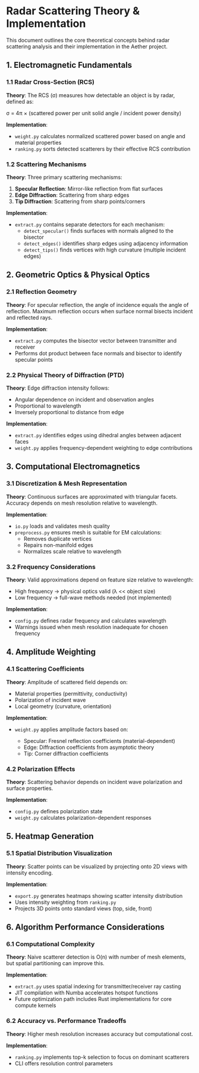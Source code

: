 # Radar Scattering Theory & Implementation

This document outlines the core theoretical concepts behind radar scattering analysis and their implementation in the Aether project.

## 1. Electromagnetic Fundamentals

### 1.1 Radar Cross-Section (RCS)

**Theory**: The RCS (σ) measures how detectable an object is by radar, defined as:

σ = 4π × (scattered power per unit solid angle / incident power density)

**Implementation**:

- `weight.py` calculates normalized scattered power based on angle and material properties
- `ranking.py` sorts detected scatterers by their effective RCS contribution

### 1.2 Scattering Mechanisms

**Theory**: Three primary scattering mechanisms:

1. **Specular Reflection**: Mirror-like reflection from flat surfaces
2. **Edge Diffraction**: Scattering from sharp edges
3. **Tip Diffraction**: Scattering from sharp points/corners

**Implementation**:

- `extract.py` contains separate detectors for each mechanism:
  - `detect_specular()` finds surfaces with normals aligned to the bisector
  - `detect_edges()` identifies sharp edges using adjacency information
  - `detect_tips()` finds vertices with high curvature (multiple incident edges)

## 2. Geometric Optics & Physical Optics

### 2.1 Reflection Geometry

**Theory**: For specular reflection, the angle of incidence equals the angle of reflection. Maximum reflection occurs when surface normal bisects incident and reflected rays.

**Implementation**:

- `extract.py` computes the bisector vector between transmitter and receiver
- Performs dot product between face normals and bisector to identify specular points

### 2.2 Physical Theory of Diffraction (PTD)

**Theory**: Edge diffraction intensity follows:

- Angular dependence on incident and observation angles
- Proportional to wavelength
- Inversely proportional to distance from edge

**Implementation**:

- `extract.py` identifies edges using dihedral angles between adjacent faces
- `weight.py` applies frequency-dependent weighting to edge contributions

## 3. Computational Electromagnetics

### 3.1 Discretization & Mesh Representation

**Theory**: Continuous surfaces are approximated with triangular facets. Accuracy depends on mesh resolution relative to wavelength.

**Implementation**:

- `io.py` loads and validates mesh quality
- `preprocess.py` ensures mesh is suitable for EM calculations:
  - Removes duplicate vertices
  - Repairs non-manifold edges
  - Normalizes scale relative to wavelength

### 3.2 Frequency Considerations

**Theory**: Valid approximations depend on feature size relative to wavelength:

- High frequency → physical optics valid (λ << object size)
- Low frequency → full-wave methods needed (not implemented)

**Implementation**:

- `config.py` defines radar frequency and calculates wavelength
- Warnings issued when mesh resolution inadequate for chosen frequency

## 4. Amplitude Weighting

### 4.1 Scattering Coefficients

**Theory**: Amplitude of scattered field depends on:

- Material properties (permittivity, conductivity)
- Polarization of incident wave
- Local geometry (curvature, orientation)

**Implementation**:

- `weight.py` applies amplitude factors based on:

  - Specular: Fresnel reflection coefficients (material-dependent)
  - Edge: Diffraction coefficients from asymptotic theory
  - Tip: Corner diffraction coefficients

### 4.2 Polarization Effects

**Theory**: Scattering behavior depends on incident wave polarization and surface properties.

**Implementation**:

- `config.py` defines polarization state
- `weight.py` calculates polarization-dependent responses

## 5. Heatmap Generation

### 5.1 Spatial Distribution Visualization

**Theory**: Scatter points can be visualized by projecting onto 2D views with intensity encoding.

**Implementation**:

- `export.py` generates heatmaps showing scatter intensity distribution
- Uses intensity weighting from `ranking.py`
- Projects 3D points onto standard views (top, side, front)

## 6. Algorithm Performance Considerations

### 6.1 Computational Complexity

**Theory**: Naive scatterer detection is O(n) with number of mesh elements, but spatial partitioning can improve this.

**Implementation**:

- `extract.py` uses spatial indexing for transmitter/receiver ray casting
- JIT compilation with Numba accelerates hotspot functions
- Future optimization path includes Rust implementations for core compute kernels

### 6.2 Accuracy vs. Performance Tradeoffs

**Theory**: Higher mesh resolution increases accuracy but computational cost.

**Implementation**:

- `ranking.py` implements top-k selection to focus on dominant scatterers
- CLI offers resolution control parameters
